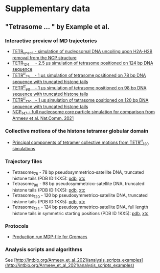 # Supplementary data
## "Tetrasome ... " by Example et al.

### Interactive preview of MD trajectories
- [TETR<sub>uncoil</sub> - simulation of nucleosomal DNA uncoiling upon H2A-H2B removal from the NCP structure]()
- [TETR<sub>124</sub>  &nbsp;&nbsp;&nbsp;  - 2.5 µs simulation of tetrasome positioned on 124 bp DNA sequence](Tetrasome124_trj_preview)
- [TETR<sup><i>tt</i></sup><sub>78</sub> &nbsp;&nbsp; - 1 µs simulation of tetrasome positioned on 78 bp DNA sequence with truncated histone tails](Tetrasome80_trj_preview)
- [TETR<sup><i>tt</i></sup><sub>98</sub> &nbsp;&nbsp; - 1 µs simulation of tetrasome positioned on 98 bp DNA sequence with truncated histone tails](Tetrasome100_trj_preview)
- [TETR<sup><i>tt</i></sup><sub>120</sub> &nbsp; - 1 µs simulation of tetrasome positioned on 120 bp DNA sequence with truncated histone tails](Tetrasome120_trj_preview)
- [NCP<sub>147</sub> - full nucleosome core particle simulation for comparison from Armeev et al. Nat.Comm. 2021](../Armeev_et_al_2021/NCP147_trj_preview) 

### Collective motions of the histone tetramer globular domain 
- [Principal components of tetramer collective motions from TETR<sup><i>tt</i></sup><sub>120</sub> simulations](Tetrasome_CVs) 

### Trajectory files
- Tetrasome<sub>78</sub> - 78 bp pseudosymmetricα-satellite DNA, truncated histone tails (PDB ID 1KX5): [pdb](trj/h3-h4_2_tm_80DNA_for_web.pdb), [xtc](trj/h3-h4_2_tm_80DNA_for_web.xtc)
- Tetrasome<sub>98</sub> - 98 bp pseudosymmetricα-satellite DNA, truncated histone tails (PDB ID 1KX5): [pdb](trj/h3-h4_2_tm_100DNA_for_web.pdb), [xtc](trj/h3-h4_2_tm_100DNA_for_web.xtc)
- Tetrasome<sub>120</sub> - 120 bp pseudosymmetricα-satellite DNA, truncated histone tails (PDB ID 1KX5): [pdb](trj/h3-h4_2_tm_120DNA_for_web.pdb), [xtc](trj/h3-h4_2_tm_120DNA_for_web.xtc)
- Tetrasome<sub>124</sub> - 124 bp pseudosymmetricα-satellite DNA, full length histone tails in symmetric starting positions (PDB ID 1KX5): [pdb](trj/1kx5_tetrasome_124_tails_for_web.pdb), [xtc](trj/1kx5_tetrasome_124_tails_for_web.xtc)

### Protocols
- [Production run MDP-file for Gromacs](MD_production_protocol.mdp)

### Analysis scripts and algorithms
See [http://intbio.org/Armeev_et_al_2021/analysis_scripts_examples](http://intbio.org/Armeev_et_al_2021/analysis_scripts_examples)

